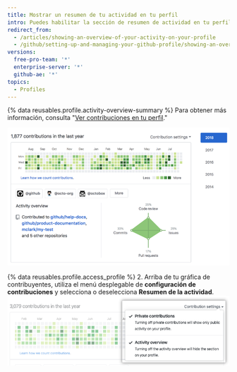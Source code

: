 ```yaml
---
title: Mostrar un resumen de tu actividad en tu perfil
intro: Puedes habilitar la sección de resumen de actividad en tu perfil para darle a los observadores más contexto acerca de los tipos de contribuciones que realizas.
redirect_from:
  - /articles/showing-an-overview-of-your-activity-on-your-profile
  - /github/setting-up-and-managing-your-github-profile/showing-an-overview-of-your-activity-on-your-profile
versions:
  free-pro-team: '*'
  enterprise-server: '*'
  github-ae: '*'
topics:
  - Profiles
---
```

{% data reusables.profile.activity-overview-summary %} Para obtener más información, consulta "[Ver contribuciones en tu perfil](/articles/viewing-contributions-on-your-profile)."

![Sección de resumen de actividad en el perfil](/assets/images/help/profile/activity-overview-section.png)

{% data reusables.profile.access_profile %}
2. Arriba de tu gráfica de contribuyentes, utiliza el menú desplegable de **configuración de contribuciones** y selecciona o deselecciona **Resumen de la actividad**. ![Habilita el resumen de actividad desde el menú desplegable de configuraciones de contribuciones](/assets/images/help/profile/activity-overview.png)
